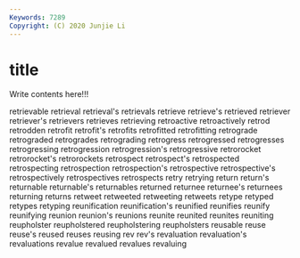 ```yaml
---
Keywords: 7289
Copyright: (C) 2020 Junjie Li
---
```


# title

Write contents here!!!
 
retrievable 
retrieval
retrieval's 
retrievals 
retrieve 
retrieve's 
retrieved 
retriever 
retriever's 
retrievers 
retrieves 
retrieving
retroactive 
retroactively 
retrod 
retrodden 
retrofit 
retrofit's 
retrofits 
retrofitted 
retrofitting 
retrograde
retrograded 
retrogrades 
retrograding 
retrogress 
retrogressed 
retrogresses 
retrogressing 
retrogression 
retrogression's 
retrogressive
retrorocket 
retrorocket's 
retrorockets 
retrospect 
retrospect's 
retrospected 
retrospecting 
retrospection 
retrospection's 
retrospective
retrospective's 
retrospectively 
retrospectives 
retrospects 
retry 
retrying 
return 
return's 
returnable 
returnable's
returnables 
returned 
returnee 
returnee's 
returnees 
returning 
returns 
retweet 
retweeted 
retweeting
retweets 
retype 
retyped 
retypes 
retyping 
reunification 
reunification's 
reunified 
reunifies 
reunify
reunifying 
reunion 
reunion's 
reunions 
reunite 
reunited 
reunites 
reuniting 
reupholster 
reupholstered
reupholstering 
reupholsters 
reusable 
reuse 
reuse's 
reused 
reuses 
reusing 
rev 
rev's
revaluation 
revaluation's 
revaluations 
revalue 
revalued 
revalues 
revaluing 
